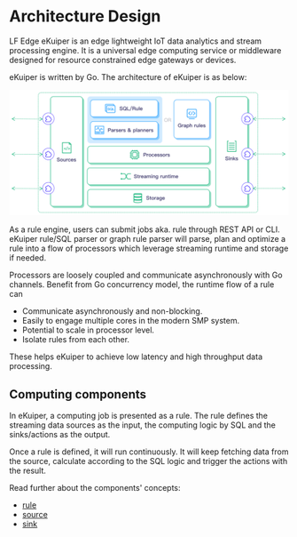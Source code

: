 # Architecture Design

LF Edge eKuiper is an edge lightweight IoT data analytics and stream processing engine. It is a universal edge computing service or middleware designed for resource constrained edge gateways or devices. 

eKuiper is written by Go. The architecture of eKuiper is as below:

![arch](../resources/arch.png)

As a rule engine, users can submit jobs aka. rule through REST API or CLI. eKuiper rule/SQL parser or graph rule parser will parse, plan and optimize a rule into a flow of processors which leverage streaming runtime and storage if needed.

Processors are loosely coupled and communicate asynchronously with Go channels. Benefit from Go concurrency model, the runtime flow of a rule can

- Communicate asynchronously and non-blocking.
- Easily to engage multiple cores in the modern SMP system.
- Potential to scale in processor level.
- Isolate rules from each other.

These helps eKuiper to achieve low latency and high throughput data processing.

## Computing components

In eKuiper, a computing job is presented as a rule. The rule defines the streaming data sources as the input, the computing logic by SQL and the sinks/actions as the output. 

Once a rule is defined, it will run continuously. It will keep fetching data from the source, calculate according to the SQL logic and trigger the actions with the result.

Read further about the components' concepts:

- [rule](./rules.md)
- [source](./sources/overview.md)
- [sink](./sinks.md)